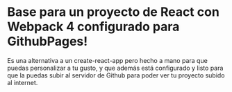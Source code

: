 # Base para un proyecto de React con Webpack 4 configurado para GithubPages!

Es una alternativa a un create-react-app pero hecho a mano para que puedas personalizar a tu gusto, y que además está configurado y listo para que la puedas subir al servidor de Github para poder ver tu proyecto subido al internet.

